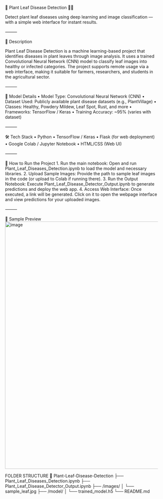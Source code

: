 🌿 Plant Leaf Disease Detection 🍃🍂

Detect plant leaf diseases using deep learning and image classification — with a simple web interface for instant results.

⸻

📝 Description

Plant Leaf Disease Detection is a machine learning-based project that identifies diseases in plant leaves through image analysis. It uses a trained Convolutional Neural Network (CNN) model to classify leaf images into healthy or infected categories. The project supports remote usage via a web interface, making it suitable for farmers, researchers, and students in the agricultural sector.

⸻

🧠 Model Details
	•	Model Type: Convolutional Neural Network (CNN)
	•	Dataset Used: Publicly available plant disease datasets (e.g., PlantVillage)
	•	Classes: Healthy, Powdery Mildew, Leaf Spot, Rust, and more
	•	Frameworks: TensorFlow / Keras
	•	Training Accuracy: ~95% (varies with dataset)

⸻

🛠️ Tech Stack
	•	Python
	•	TensorFlow / Keras
	•	Flask (for web deployment)
	•	Google Colab / Jupyter Notebook
	•	HTML/CSS (Web UI)

⸻

🚀 How to Run the Project
	1.	Run the main notebook:
Open and run Plant_Leaf_Diseases_Detection.ipynb to load the model and necessary libraries.
	2.	Upload Sample Images:
Provide the path to sample leaf images in the code (or upload to Colab if running there).
	3.	Run the Output Notebook:
Execute Plant_Leaf_Disease_Detector_Output.ipynb to generate predictions and deploy the web app.
	4.	Access Web Interface:
Once executed, a link will be generated. Click on it to open the webpage interface and view predictions for your uploaded images.

⸻

📸 Sample Preview
<img width="1430" height="813" alt="image" src="https://github.com/user-attachments/assets/bb93b937-5765-465b-9794-54bc4bbf7406" />



FOLDER STRUCTURE
📁 Plant-Leaf-Disease-Detection
├── Plant_Leaf_Diseases_Detection.ipynb
├── Plant_Leaf_Disease_Detector_Output.ipynb
├── /images/
│   └── sample_leaf.jpg
├── /model/
│   └── trained_model.h5
└── README.md
